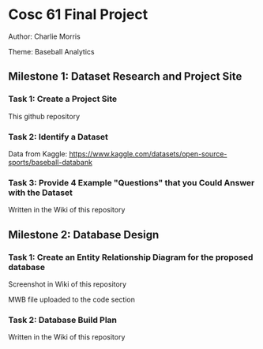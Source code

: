 # Cosc 61 Final Project
Author: Charlie Morris

Theme: Baseball Analytics

## Milestone 1: Dataset Research and Project Site

### Task 1: Create a Project Site
This github repository

### Task 2: Identify a Dataset
Data from Kaggle: https://www.kaggle.com/datasets/open-source-sports/baseball-databank

### Task 3: Provide 4 Example "Questions" that you Could Answer with the Dataset
Written in the Wiki of this repository

## Milestone 2: Database Design

### Task 1: Create an Entity Relationship Diagram for the proposed database
Screenshot in Wiki of this repository

MWB file uploaded to the code section

### Task 2: Database Build Plan
Written in the Wiki of this repository
